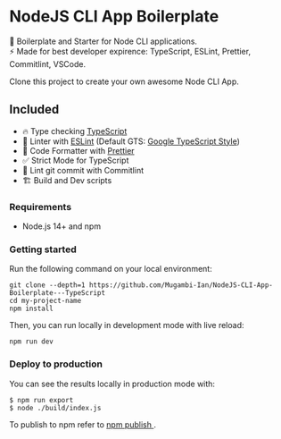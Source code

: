 # NodeJS CLI App Boilerplate  
🚀 Boilerplate and Starter for Node CLI applications.  
⚡️ Made for best developer expirence: TypeScript, ESLint, Prettier, Commitlint, VSCode.

Clone this project to create your own awesome Node CLI App.

## Included

- 🔥 Type checking [TypeScript](https://www.typescriptlang.org)
- 📏 Linter with [ESLint](https://eslint.org) (Default GTS: [Google TypeScript Style](https://www.npmjs.com/package/gts))
- 💖 Code Formatter with [Prettier](https://prettier.io)
- ✅ Strict Mode for TypeScript
- 🚓 Lint git commit with Commitlint
- 🏗️ Build and Dev scripts


### Requirements

- Node.js 14+ and npm

### Getting started

Run the following command on your local environment:

```shell
git clone --depth=1 https://github.com/Mugambi-Ian/NodeJS-CLI-App-Boilerplate---TypeScript
cd my-project-name
npm install
```

Then, you can run locally in development mode with live reload:

```shell
npm run dev
```

### Deploy to production

You can see the results locally in production mode with:

```shell
$ npm run export
$ node ./build/index.js
```

To publish to npm refer to [npm publish <package-spec>](https://docs.npmjs.com/cli/v8/commands/npm-publish).

